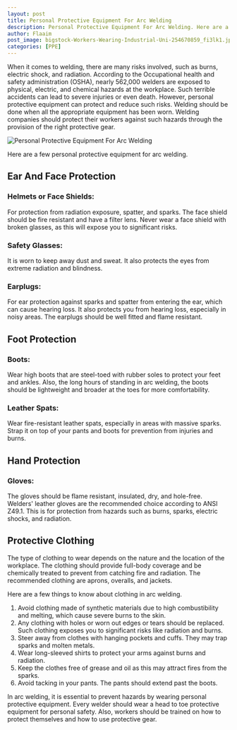 ```yaml
---
layout: post
title: Personal Protective Equipment For Arc Welding
description: Personal Protective Equipment For Arc Welding. Here are a few personal protective equipment for arc welding.
author: Flaaim
post_image: bigstock-Workers-Wearing-Industrial-Uni-254670859_fi3lk1.jpg
categories: [PPE]
---
```


When it comes to welding, there are many risks involved, such as burns, electric shock, and radiation. According to the Occupational health and safety administration (OSHA), nearly 562,000 welders are exposed to physical, electric, and chemical hazards at the workplace. Such terrible accidents can lead to severe injuries or even death. However, personal protective equipment can protect and reduce such risks. Welding should be done when all the appropriate equipment has been worn. Welding companies should protect their workers against such hazards through the provision of the right protective gear.

![Personal Protective Equipment For Arc Welding](https://safetyworkblog.com/assets/bigstock-Workers-Wearing-Industrial-Uni-254670859_fi3lk1.jpg)

Here are a few personal protective equipment for arc welding.


## Ear And Face Protection

### Helmets or Face Shields: 
For protection from radiation exposure, spatter, and sparks. The face shield should be fire resistant and have a filter lens. Never wear a face shield with broken glasses, as this will expose you to significant risks.

### Safety Glasses: 
It is worn to keep away dust and sweat. It also protects the eyes from extreme radiation and blindness.

### Earplugs: 
For ear protection against sparks and spatter from entering the ear, which can cause hearing loss. It also protects you from hearing loss, especially in noisy areas. The earplugs should be well fitted and flame resistant.

## Foot Protection

### Boots: 
Wear high boots that are steel-toed with rubber soles to protect your feet and ankles. Also, the long hours of standing in arc welding, the boots should be lightweight and broader at the toes for more comfortability.

### Leather Spats: 
Wear fire-resistant leather spats, especially in areas with massive sparks. Strap it on top of your pants and boots for prevention from injuries and burns.

## Hand Protection

### Gloves: 
The gloves should be flame resistant, insulated, dry, and hole-free. Welders' leather gloves are the recommended choice according to ANSI Z49.1. This is for protection from hazards such as burns, sparks, electric shocks, and radiation.

## Protective Clothing

The type of clothing to wear depends on the nature and the location of the workplace. The clothing should provide full-body coverage and be chemically treated to prevent from catching fire and radiation. The recommended clothing are aprons, overalls, and jackets.

Here are a few things to know about clothing in arc welding.

1. Avoid clothing made of synthetic materials due to high combustibility and melting, which cause severe burns to the skin.
2. Any clothing with holes or worn out edges or tears should be replaced. Such clothing exposes you to significant risks like radiation and burns.
3. Steer away from clothes with hanging pockets and cuffs. They may trap sparks and molten metals.
4. Wear long-sleeved shirts to protect your arms against burns and radiation.
5. Keep the clothes free of grease and oil as this may attract fires from the sparks.
6. Avoid tacking in your pants. The pants should extend past the boots.

In arc welding, it is essential to prevent hazards by wearing personal protective equipment. Every welder should wear a head to toe protective equipment for personal safety. Also, workers should be trained on how to protect themselves and how to use protective gear.
